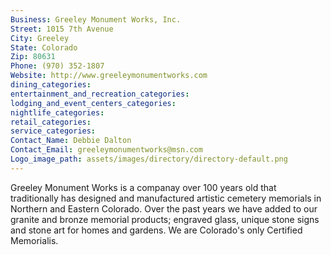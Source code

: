 ```yaml
---
Business: Greeley Monument Works, Inc.
Street: 1015 7th Avenue
City: Greeley
State: Colorado
Zip: 80631
Phone: (970) 352-1807
Website: http://www.greeleymonumentworks.com
dining_categories: 
entertainment_and_recreation_categories: 
lodging_and_event_centers_categories: 
nightlife_categories: 
retail_categories: 
service_categories: 
Contact_Name: Debbie Dalton
Contact_Email: greeleymonumentworks@msn.com
Logo_image_path: assets/images/directory/directory-default.png
---
```

Greeley Monument Works is a companay over 100 years old that traditionally has designed and manufactured artistic cemetery memorials in Northern and Eastern Colorado. Over the past years we have added to our granite and bronze memorial products; engraved glass, unique stone signs and stone art for homes and gardens. We are Colorado's only Certified Memorialis.